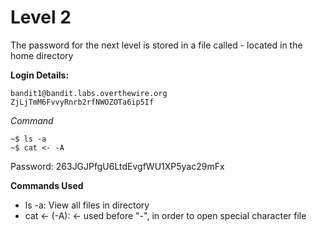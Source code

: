 # Level 2

The password for the next level is stored in a file called - located in the home directory

**Login Details:**
```
bandit1@bandit.labs.overthewire.org
ZjLjTmM6FvvyRnrb2rfNWOZOTa6ip5If
```

*Command*
```
~$ ls -a
~$ cat <- -A
```
Password: 
263JGJPfgU6LtdEvgfWU1XP5yac29mFx

**Commands Used**
- ls -a: View all files in directory
- cat <- (-A): <- used before "-", in order to open special character file
